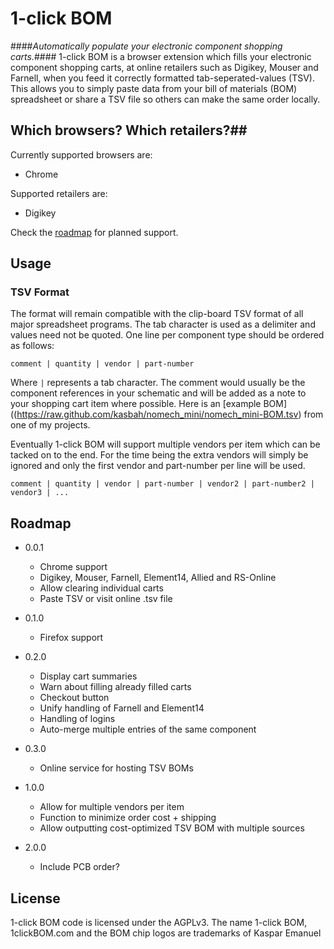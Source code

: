 # 1-click BOM #
####_Automatically populate your electronic component shopping carts._####
1-click BOM is a browser extension which fills your electronic component shopping carts, at online retailers such as Digikey, Mouser and Farnell, when you feed it correctly formatted tab-seperated-values (TSV). This allows you to simply paste data from your bill of materials (BOM) spreadsheet or share a TSV file so others can make the same order locally.

## Which browsers? Which retailers?##
Currently supported browsers are:

* Chrome

Supported retailers are:

* Digikey

Check the [roadmap](#roadmap) for planned support.

## Usage ##

### TSV Format ###
The format will remain compatible with the clip-board TSV format of all major spreadsheet programs. The tab character is used as a delimiter and values need not be quoted. One line per component type should be ordered as follows:

    comment | quantity | vendor | part-number

Where ``` | ``` represents a tab character. The comment would usually be the component references in your schematic and will be added as a note to your shopping cart item where possible.
Here is an [example BOM]((https://raw.github.com/kasbah/nomech_mini/nomech_mini-BOM.tsv) from one of my projects.

Eventually 1-click BOM will support multiple vendors per item which can be tacked on to the end. For the time being the extra vendors will simply be ignored and only the first vendor and part-number per line will be used.

    comment | quantity | vendor | part-number | vendor2 | part-number2 | vendor3 | ...


## Roadmap ##

* 0.0.1
    * Chrome support
    * Digikey, Mouser, Farnell, Element14, Allied and RS-Online
    * Allow clearing individual carts 
    * Paste TSV or visit online .tsv file 

* 0.1.0
    * Firefox support

* 0.2.0
    * Display cart summaries
    * Warn about filling already filled carts
    * Checkout button
    * Unify handling of Farnell and Element14
    * Handling of logins
    * Auto-merge multiple entries of the same component

* 0.3.0
    * Online service for hosting TSV BOMs

* 1.0.0
    * Allow for multiple vendors per item
    * Function to minimize order cost + shipping
    * Allow outputting cost-optimized TSV BOM with multiple sources

* 2.0.0 
    * Include PCB order? 

 
## License ##

1-click BOM code is licensed under the AGPLv3. The name 1-click BOM, 1clickBOM.com and the BOM chip logos are trademarks of Kaspar Emanuel

